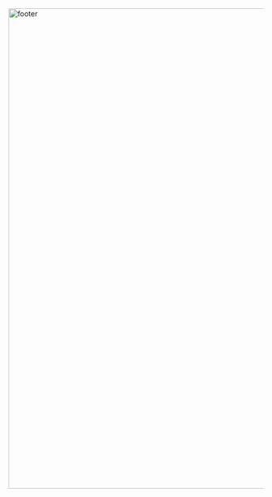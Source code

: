 
<img width="948" alt="footer" src="https://user-images.githubusercontent.com/96357374/231857719-10179280-a22c-4b22-819b-ff9e1ed3d36c.png">
